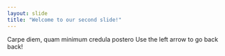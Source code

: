 ```yaml
---
layout: slide
title: "Welcome to our second slide!"
---
```

Carpe diem, quam minimum credula postero
Use the left arrow to go back back!
